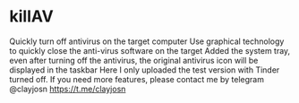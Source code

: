 # killAV
Quickly turn off antivirus on the target computer
Use graphical technology to quickly close the anti-virus software on the target
Added the system tray, even after turning off the antivirus, the original antivirus icon will be displayed in the taskbar
Here I only uploaded the test version with Tinder turned off. If you need more features, please contact me by telegram
@clayjosn
https://t.me/clayjosn
